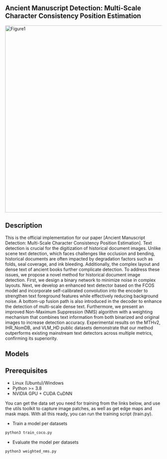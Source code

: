 ## Ancient Manuscript Detection: Multi-Scale Character Consistency Position Estimation
<img width="600" alt="Figure1" src="frame/frame%20architecture.jpg">

## Description
This is the official implementation for our paper [Ancient Manuscript Detection: Multi-Scale Character Consistency Position Estimation]. Text detection is crucial for the digitization of historical document images. Unlike scene text detection, which faces challenges like occlusion and bending, historical documents are often impacted by degradation factors such as folds, seal coverage, and ink bleeding. Additionally, the complex layout and dense text of ancient books further complicate detection. To address these issues, we propose a novel method for historical document image detection. First, we design a binary network to minimize noise in complex layouts. Next, we develop an enhanced text detector based on the FCOS model and incorporate self-calibrated convolution into the encoder to strengthen text foreground features while effectively reducing background noise. A bottom-up fusion path is also introduced in the decoder to enhance the detection of multi-scale dense text. Furthermore, we present an improved Non-Maximum Suppression (NMS) algorithm with a weighting mechanism that combines text information from both binarized and original images to increase detection accuracy. Experimental results on the MTHv2, IHR_NomDB, and VLM_HD public datasets demonstrate that our method outperforms existing mainstream text detectors across multiple metrics, confirming its superiority.

## Models
## Prerequisites
- Linux (Ubuntu)/Windows
- Python >= 3.8
- NVIDIA GPU + CUDA CuDNN

You can get the data set you need for training from the links below, and use the utils toolkit to capture image patches, 
as well as get edge maps and mask maps. With all this ready, 
you can run the training script (train.py).

- Train a model per datasets
```bash
python3 train_coco.py
```

- Evaluate the model per datasets
<!--
(our pre-trained models are in ./pretrained_model)
- We plan to upload the pre-trained models on our Github page.
-->
```bash
python3 weighted_nms.py
```
